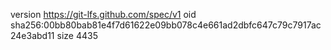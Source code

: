 version https://git-lfs.github.com/spec/v1
oid sha256:00bb80bab81e4f7d61622e09bb078c4e661ad2dbfc647c79c7917ac24e3abd11
size 4435
